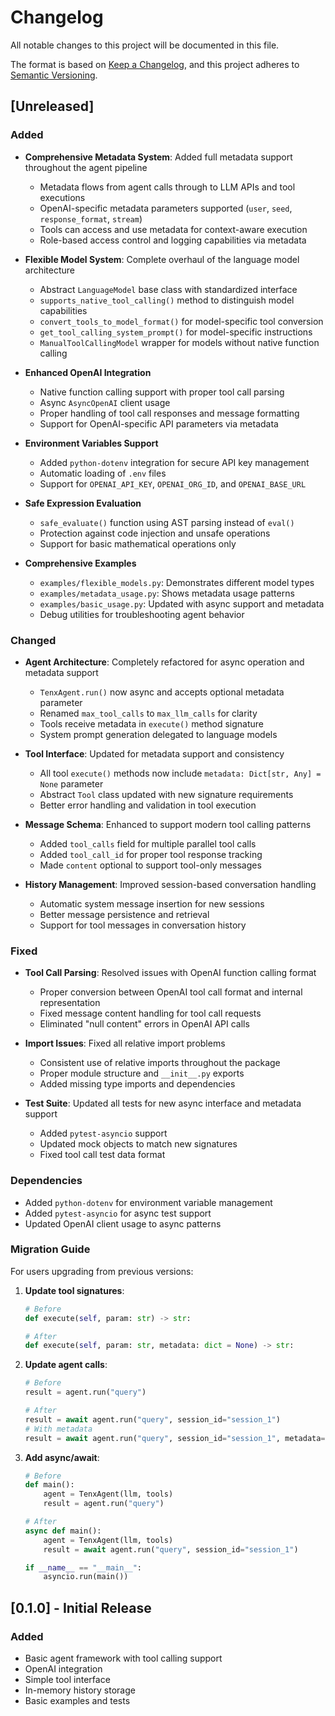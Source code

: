# Changelog

All notable changes to this project will be documented in this file.

The format is based on [Keep a Changelog](https://keepachangelog.com/en/1.0.0/),
and this project adheres to [Semantic Versioning](https://semver.org/spec/v2.0.0.html).

## [Unreleased]

### Added
- **Comprehensive Metadata System**: Added full metadata support throughout the agent pipeline
  - Metadata flows from agent calls through to LLM APIs and tool executions
  - OpenAI-specific metadata parameters supported (`user`, `seed`, `response_format`, `stream`)
  - Tools can access and use metadata for context-aware execution
  - Role-based access control and logging capabilities via metadata

- **Flexible Model System**: Complete overhaul of the language model architecture
  - Abstract `LanguageModel` base class with standardized interface
  - `supports_native_tool_calling()` method to distinguish model capabilities
  - `convert_tools_to_model_format()` for model-specific tool conversion
  - `get_tool_calling_system_prompt()` for model-specific instructions
  - `ManualToolCallingModel` wrapper for models without native function calling

- **Enhanced OpenAI Integration**
  - Native function calling support with proper tool call parsing
  - Async `AsyncOpenAI` client usage
  - Proper handling of tool call responses and message formatting
  - Support for OpenAI-specific API parameters via metadata

- **Environment Variables Support**
  - Added `python-dotenv` integration for secure API key management
  - Automatic loading of `.env` files
  - Support for `OPENAI_API_KEY`, `OPENAI_ORG_ID`, and `OPENAI_BASE_URL`

- **Safe Expression Evaluation**
  - `safe_evaluate()` function using AST parsing instead of `eval()`
  - Protection against code injection and unsafe operations
  - Support for basic mathematical operations only

- **Comprehensive Examples**
  - `examples/flexible_models.py`: Demonstrates different model types
  - `examples/metadata_usage.py`: Shows metadata usage patterns
  - `examples/basic_usage.py`: Updated with async support and metadata
  - Debug utilities for troubleshooting agent behavior

### Changed
- **Agent Architecture**: Completely refactored for async operation and metadata support
  - `TenxAgent.run()` now async and accepts optional metadata parameter
  - Renamed `max_tool_calls` to `max_llm_calls` for clarity
  - Tools receive metadata in `execute()` method signature
  - System prompt generation delegated to language models

- **Tool Interface**: Updated for metadata support and consistency
  - All tool `execute()` methods now include `metadata: Dict[str, Any] = None` parameter
  - Abstract `Tool` class updated with new signature requirements
  - Better error handling and validation in tool execution

- **Message Schema**: Enhanced to support modern tool calling patterns
  - Added `tool_calls` field for multiple parallel tool calls
  - Added `tool_call_id` for proper tool response tracking
  - Made `content` optional to support tool-only messages

- **History Management**: Improved session-based conversation handling
  - Automatic system message insertion for new sessions
  - Better message persistence and retrieval
  - Support for tool messages in conversation history

### Fixed
- **Tool Call Parsing**: Resolved issues with OpenAI function calling format
  - Proper conversion between OpenAI tool call format and internal representation
  - Fixed message content handling for tool call requests
  - Eliminated "null content" errors in OpenAI API calls

- **Import Issues**: Fixed all relative import problems
  - Consistent use of relative imports throughout the package
  - Proper module structure and `__init__.py` exports
  - Added missing type imports and dependencies

- **Test Suite**: Updated all tests for new async interface and metadata support
  - Added `pytest-asyncio` support
  - Updated mock objects to match new signatures
  - Fixed tool call test data format

### Dependencies
- Added `python-dotenv` for environment variable management
- Added `pytest-asyncio` for async test support
- Updated OpenAI client usage to async patterns

### Migration Guide
For users upgrading from previous versions:

1. **Update tool signatures**:
   ```python
   # Before
   def execute(self, param: str) -> str:
   
   # After  
   def execute(self, param: str, metadata: dict = None) -> str:
   ```

2. **Update agent calls**:
   ```python
   # Before
   result = agent.run("query")
   
   # After
   result = await agent.run("query", session_id="session_1")
   # With metadata
   result = await agent.run("query", session_id="session_1", metadata={"user": "user123"})
   ```

3. **Add async/await**:
   ```python
   # Before
   def main():
       agent = TenxAgent(llm, tools)
       result = agent.run("query")
   
   # After
   async def main():
       agent = TenxAgent(llm, tools)
       result = await agent.run("query", session_id="session_1")
   
   if __name__ == "__main__":
       asyncio.run(main())
   ```


## [0.1.0] - Initial Release

### Added
- Basic agent framework with tool calling support
- OpenAI integration
- Simple tool interface
- In-memory history storage
- Basic examples and tests 
